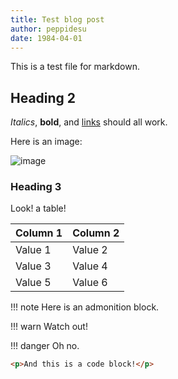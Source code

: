 ```yaml
---
title: Test blog post
author: peppidesu
date: 1984-04-01
---
```


This is a test file for markdown.

<!-- Lorem ipsum dolor sit amet, consectetur adipiscing elit. Donec justo augue, dignissim nec facilisis ac, aliquam id magna. Etiam molestie laoreet metus sit amet accumsan. Quisque justo nibh, pharetra vel consectetur nec, placerat a purus. Quisque nisi nisi, malesuada eu porttitor at, dignissim vitae elit. Interdum et malesuada fames ac ante ipsum primis in faucibus. Mauris eu posuere velit. Aliquam augue tellus, accumsan in arcu sit amet, maximus ultrices sapien. Suspendisse potenti. Orci varius natoque penatibus et magnis dis parturient montes, nascetur ridiculus mus. Suspendisse accumsan urna sem, viverra imperdiet ipsum malesuada et. In dignissim mauris ex, eu dictum magna consequat at. Nulla ultricies, est nec posuere finibus, nisi leo mattis metus, eget elementum lacus elit eget lectus. Quisque ut libero ullamcorper, mollis sapien a, mattis felis. Phasellus in diam consectetur, lacinia augue in, finibus ante. Aenean laoreet malesuada nisi ac vehicula. -->

## Heading 2

_Italics_, **bold**, and [links](https://www.youtube.com/watch?v=dQw4w9WgXcQ) should all work.

Here is an image:

![image](/public/img/solrunners-color.svg)

### Heading 3

Look! a table!

| Column 1 | Column 2 |
| :------- | :------- |
| Value 1  | Value 2  |
| Value 3  | Value 4  |
| Value 5  | Value 6  |

!!! note
	Here is an admonition block.

!!! warn
	Watch out!

!!! danger
	Oh no.

```html
<p>And this is a code block!</p>
```
